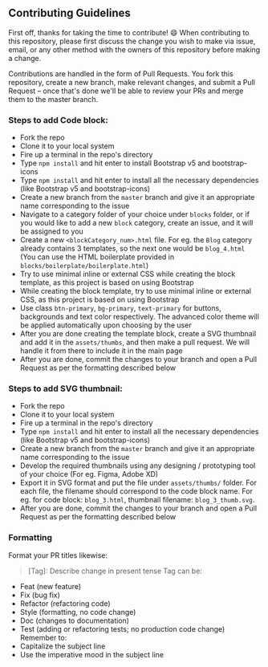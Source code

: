 ## Contributing Guidelines

First off, thanks for taking the time to contribute! 😄
When contributing to this repository, please first discuss the change you wish to make via issue, email, or any other method with the owners of this repository before making a change.

Contributions are handled in the form of Pull Requests. You fork this repository, create a new branch, make relevant changes, and submit a Pull Request – once that's done we'll be able to review your PRs and merge them to the master branch.

### Steps to add Code block:

-   Fork the repo
-   Clone it to your local system
-   Fire up a terminal in the repo's directory
-   Type `npm install` and hit enter to install Bootstrap v5 and bootstrap-icons
-   Type `npm install` and hit enter to install all the necessary dependencies (like Bootstrap v5 and bootstrap-icons)
-   Create a new branch from the `master` branch and give it an appropriate name corresponding to the issue
-   Navigate to a category folder of your choice under `blocks` folder, or if you would like to add a new `block` category, create an issue, and it will be assigned to you
-   Create a new `<blockCategory_num>.html` file. For eg. the `Blog` category already contains 3 templates, so the next one would be `blog_4.html` (You can use the HTML boilerplate provided in `blocks/boilerplate/boilerplate.html`)
-   Try to use minimal inline or external CSS while creating the block template, as this project is based on using Bootstrap
-   While creating the block template, try to use minimal inline or external CSS, as this project is based on using Bootstrap
-   Use class `btn-primary`, `bg-primary`, `text-primary` for buttons, backgrounds and text color respectively. The advanced color theme will be applied automatically upon choosing by the user
-   After you are done creating the template block, create a SVG thumbnail and add it in the `assets/thumbs`, and then make a pull request. We will handle it from there to include it in the main page
-   After you are done, commit the changes to your branch and open a Pull Request as per the formatting described below

### Steps to add SVG thumbnail:

-   Fork the repo
-   Clone it to your local system
-   Fire up a terminal in the repo's directory
-   Type `npm install` and hit enter to install all the necessary dependencies (like Bootstrap v5 and bootstrap-icons)
-   Create a new branch from the `master` branch and give it an appropriate name corresponding to the issue
-   Develop the required thumbnails using any designing / prototyping tool of your choice (For eg. Figma, Adobe XD)
-   Export it in SVG format and put the file under `assets/thumbs/` folder. For each file, the filename should correspond to the code block name. For eg. for code block: `blog_3.html`, thumbnail filename: `blog_3_thumb.svg`.
-   After you are done, commit the changes to your branch and open a Pull Request as per the formatting described below

### Formatting

Format your PR titles likewise:

> [Tag]: Describe change in present tense
> Tag can be:

-   Feat (new feature)
-   Fix (bug fix)
-   Refactor (refactoring code)
-   Style (formatting, no code change)
-   Doc (changes to documentation)
-   Test (adding or refactoring tests; no production code change)
    Remember to:
-   Capitalize the subject line
-   Use the imperative mood in the subject line
